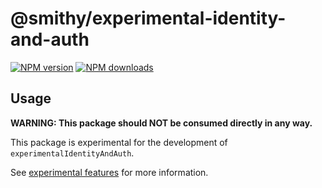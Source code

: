 # @smithy/experimental-identity-and-auth

[![NPM version](https://img.shields.io/npm/v/@smithy/experimental-identity-and-auth/latest.svg)](https://www.npmjs.com/package/@smithy/experimental-identity-and-auth)
[![NPM downloads](https://img.shields.io/npm/dm/@smithy/experimental-identity-and-auth.svg)](https://www.npmjs.com/package/@smithy/experimental-identity-and-auth)

## Usage

**WARNING: This package should NOT be consumed directly in any way.**

This package is experimental for the development of `experimentalIdentityAndAuth`.

See [experimental features](https://github.com/awslabs/smithy-typescript/blob/main/CONTRIBUTING.md#experimental-features)
for more information.
